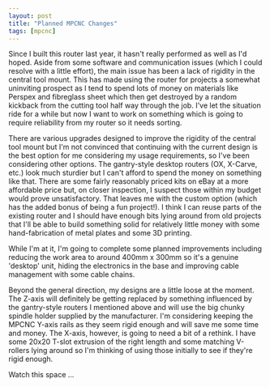 ```yaml
---
layout: post
title: "Planned MPCNC Changes"
tags: [mpcnc]
---
```


Since I built this router last year, it hasn't really performed as well as I'd hoped.  Aside from some software and communication issues (which I could resolve with a little effort), the main issue has been a lack of rigidity in the central tool mount.  This has made using the router for projects a somewhat uninviting prospect as I tend to spend lots of money on materials like Perspex and fibreglass sheet which then get destroyed by a random kickback from the cutting tool half way through the job.  I've let the situation ride for a while but now I want to work on something which is going to require reliability from my router so it needs sorting.

There are various upgrades designed to improve the rigidity of the central tool mount but I'm not convinced that continuing with the current design is the best option for me considering my usage requirements, so I've been considering other options.  The gantry-style desktop routers (OX, X-Carve, etc.) look much sturdier but I can't afford to spend the money on something like that.  There are some fairly reasonably priced kits on eBay at a more affordable price but, on closer inspection, I suspect those within my budget would prove unsatisfactory.  That leaves me with the custom option (which has the added bonus of being a fun project!).  I think I can reuse parts of the existing router and I should have enough bits lying around from old projects that I'll be able to build something solid for relatively little money with some hand-fabrication of metal plates and some 3D printing.

While I'm at it, I'm going to complete some planned improvements including reducing the work area to around 400mm x 300mm so it's a genuine 'desktop' unit, hiding the electronics in the base and improving cable management with some cable chains.

Beyond the general direction, my designs are a little loose at the moment.  The Z-axis will definitely be getting replaced by something influenced by the gantry-style routers I mentioned above and will use the big chunky spindle holder supplied by the manufacturer.  I'm considering keeping the MPCNC Y-axis rails as they seem rigid enough and will save me some time and money.  The X-axis, however, is going to need a bit of a rethink.  I have some 20x20 T-slot extrusion of the right length and some matching V-rollers lying around so I'm thinking of using those initially to see if they're rigid enough.

Watch this space ...
